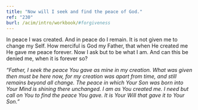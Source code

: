 ```yaml
---
title: "Now will I seek and find the peace of God."
ref: "230"
burl: /acim/intro/workbook/#forgiveness
---
```


In peace I was created. And in peace do I remain. It is not given me to
change my Self. How merciful is God my Father, that when He created me
He gave me peace forever. Now I ask but to be what I am. And can this be
denied me, when it is forever so?

*“Father, I seek the peace You gave as mine in my creation. What was
given then must be here now, for my creation was apart from time, and
still remains beyond all change. The peace in which Your Son was born
into Your Mind is shining there unchanged. I am as You created me. I
need but call on You to find the peace You gave. It is Your Will that
gave it to Your Son.”*

